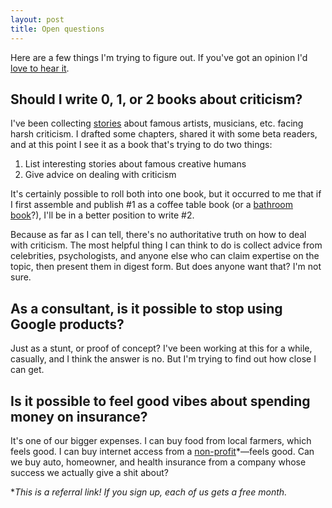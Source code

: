 ```yaml
---
layout: post
title: Open questions
---
```


Here are a few things I'm trying to figure out. If you've got an opinion I'd [love to hear it](/contact).

## Should I write 0, 1, or 2 books about criticism?

I've been collecting [stories](https://onestar.world/) about famous artists, musicians, etc. facing harsh criticism. I drafted some chapters, shared it with some beta readers, and at this point I see it as a book that's trying to do two things:

1. List interesting stories about famous creative humans
2. Give advice on dealing with criticism

It's certainly possible to roll both into one book, but it occurred to me that if I first assemble and publish #1 as a coffee table book (or a [bathroom book](https://bookriot.com/best-bathroom-books/)?), I'll be in a better position to write #2.

Because as far as I can tell, there's no authoritative truth on how to deal with criticism. The most helpful thing I can think to do is collect advice from celebrities, psychologists, and anyone else who can claim expertise on the topic, then present them in digest form. But does anyone want that? I'm not sure.

## As a consultant, is it possible to stop using Google products?

Just as a stunt, or proof of concept? I've been working at this for a while, casually, and I think the answer is no. But I'm trying to find out how close I can get.

## Is it possible to feel good vibes about spending money on insurance?

It's one of our bigger expenses. I can buy food from local farmers, which feels good. I can buy internet access from a [non-profit](https://members.calyxinstitute.org/r/jixkd)*—feels good. Can we buy auto, homeowner, and health insurance from a company whose success we actually give a shit about?

\*_This is a referral link! If you sign up, each of us gets a free month._
